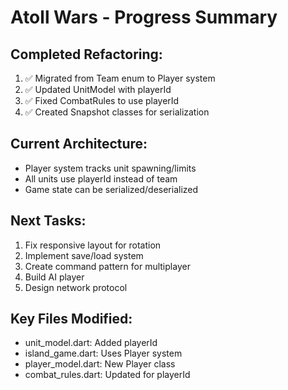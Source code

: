 # Atoll Wars - Progress Summary

## Completed Refactoring:
1. ✅ Migrated from Team enum to Player system
2. ✅ Updated UnitModel with playerId
3. ✅ Fixed CombatRules to use playerId
4. ✅ Created Snapshot classes for serialization

## Current Architecture:
- Player system tracks unit spawning/limits
- All units use playerId instead of team
- Game state can be serialized/deserialized

## Next Tasks:
1. Fix responsive layout for rotation
2. Implement save/load system
3. Create command pattern for multiplayer
4. Build AI player
5. Design network protocol

## Key Files Modified:
- unit_model.dart: Added playerId
- island_game.dart: Uses Player system
- player_model.dart: New Player class
- combat_rules.dart: Updated for playerId